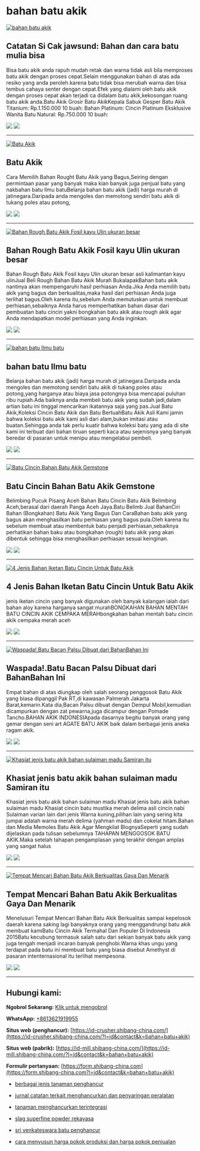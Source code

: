 # bahan batu akik

<a href="https://swt.shibang-china.com/?l=id&img&k=bahan+batu+akik" target="_blank">![bahan batu akik](http://static.shibang-china.com/all-800x300/387.jpg)</a>

## Catatan Si Cak jawsund: Bahan dan cara batu mulia bisa
Bisa batu akik anda rapuh mudah retak dan warna tidak asli bila memproses batu akik dengan proses cepat.Selain menggunakan bahan di atas ada resiko yang anda peroleh.karena batu tidak bisa merubah warna dan bisa tembus cahaya senter dengan cepat.Efek yang dialami oleh batu akik dengan proses cepat akan terjadi ca didalam batu akik,kekosongan ruang batu akik anda.Batu Akik Grosir Batu AkikKepala Sabuk Gesper Batu Akik Titanium: Rp.1.150.000 10 buah: Bahan Platinum: Cincin Platinum Eksklusive Wanita Batu Natural: Rp.750.000 10 buah:


<a href="https://whatsapp.shibangsoft.com/WhatsApp.php" target="_blank" title="WhatsApp">![](http://static.shibang-china.com/icon/whatsapp.png)</a> <a href="https://swt.shibang-china.com/?l=id&icon&k=bahan+batu+akik" target="_blank">![](http://static.shibang-china.com/icon/chat-id.png)</a>

---

<a href="https://swt.shibang-china.com/?l=id&img&k=bahan+batu+akik" target="_blank">![Batu Akik](http://static.shibang-china.com/all-800x300/1435.jpg)</a>

## Batu Akik
Cara Memilih Bahan Rought Batu Akik yang Bagus,Seiring dengan permintaan pasar yang banyak maka kian banyak juga penjual batu yang nakbahan batu Ilmu batuBelanja bahan batu akik (jadi) harga murah di jatinegara.Daripada anda mengoles dan memotong sendiri batu akik di tukang poles atau potong,


<a href="https://whatsapp.shibangsoft.com/WhatsApp.php" target="_blank" title="WhatsApp">![](http://static.shibang-china.com/icon/whatsapp.png)</a> <a href="https://swt.shibang-china.com/?l=id&icon&k=bahan+batu+akik" target="_blank">![](http://static.shibang-china.com/icon/chat-id.png)</a>

---

<a href="https://swt.shibang-china.com/?l=id&img&k=bahan+batu+akik" target="_blank">![Bahan Rough Batu Akik Fosil kayu Ulin ukuran besar](http://static.shibang-china.com/all-800x300/1399.jpg)</a>

## Bahan Rough Batu Akik Fosil kayu Ulin ukuran besar
Bahan Rough Batu Akik Fosil kayu Ulin ukuran besar asli kalimantan kayu ulinJual Beli Rough Bahan Batu Akik Murah BukalapakBahan batu akik nantinya akan mempengaruhi hasil perhiasan Anda.Jika Anda memilih batu akik yang bagus dan berkualitas,maka hasil dari perhiasan Anda juga terlihat bagus.Oleh karena itu,sebelum Anda memutuskan untuk membuat perhiasan,sebaiknya Anda harus memperhatikan bahan dasar dari pembuatan batu cincin yakni bongkahan batu akik atau rough akik agar Anda mendapatkan model perhiasan yang Anda inginkan.


<a href="https://whatsapp.shibangsoft.com/WhatsApp.php" target="_blank" title="WhatsApp">![](http://static.shibang-china.com/icon/whatsapp.png)</a> <a href="https://swt.shibang-china.com/?l=id&icon&k=bahan+batu+akik" target="_blank">![](http://static.shibang-china.com/icon/chat-id.png)</a>

---

<a href="https://swt.shibang-china.com/?l=id&img&k=bahan+batu+akik" target="_blank">![bahan batu Ilmu batu](http://static.shibang-china.com/all-800x300/96.jpg)</a>

## bahan batu Ilmu batu
Belanja bahan batu akik (jadi) harga murah di jatinegara.Daripada anda mengoles dan memotong sendiri batu akik di tukang poles atau potong,yang harganya atau biaya jasa potongnya bisa mencapai puluhan ribu rupiah.Ada baiknya anda membeli batu akik yang sudah jadi,dalam artian batu ini tinggal mencarikan ikatannya saja yang pas.Jual Batu Akik,Koleksi Cincin Batu Akik dan Batu BertuahBatu Akik Asli Kami jamin bahwa koleksi batu akik kami asli dari alam,bukan imitasi atau buatan.Sehingga anda tak perlu kuatir bahwa koleksi batu yang ada di site kami ini terbuat dari bahan tiruan seperti kaca atau sejenisnya yang banyak beredar di pasaran untuk menipu atau mengelabui pembeli.


<a href="https://whatsapp.shibangsoft.com/WhatsApp.php" target="_blank" title="WhatsApp">![](http://static.shibang-china.com/icon/whatsapp.png)</a> <a href="https://swt.shibang-china.com/?l=id&icon&k=bahan+batu+akik" target="_blank">![](http://static.shibang-china.com/icon/chat-id.png)</a>

---

<a href="https://swt.shibang-china.com/?l=id&img&k=bahan+batu+akik" target="_blank">![Batu Cincin Bahan Batu Akik Gemstone](http://static.shibang-china.com/all-800x300/883.jpg)</a>

## Batu Cincin Bahan Batu Akik Gemstone
Belimbing Pucuk Pisang Aceh Bahan Batu Cincin Batu Akik Belimbing Aceh,berasal dari daerah Panga Aceh Jaya.Batu Belimb Jual BahanCiri Bahan (Bongkahan) Batu Akik Yang Bagus Dan CaraBahan batu akik yang bagus akan menghasilkan batu perhiasan yang bagus pula.Oleh karena itu sebelum membuat atau membentuk batu penjadi perhiasan,sebaiknya perhatikan bahan baku atau bongkahan (rough) batu akik yang akan dibentuk sehingga bisa menghasilkan perhiasan sesuai keinginan.


<a href="https://whatsapp.shibangsoft.com/WhatsApp.php" target="_blank" title="WhatsApp">![](http://static.shibang-china.com/icon/whatsapp.png)</a> <a href="https://swt.shibang-china.com/?l=id&icon&k=bahan+batu+akik" target="_blank">![](http://static.shibang-china.com/icon/chat-id.png)</a>

---

<a href="https://swt.shibang-china.com/?l=id&img&k=bahan+batu+akik" target="_blank">![4 Jenis Bahan Iketan Batu Cincin Untuk Batu Akik](http://static.shibang-china.com/all-800x300/956.jpg)</a>

## 4 Jenis Bahan Iketan Batu Cincin Untuk Batu Akik
jenis iketan cincin yang banyak digunakan oleh banyak kalangan ialah dari bahan aloy karena harganya sangat murahBONGKAHAN BAHAN MENTAH BATU CINCIN AKIK CEMPAKA MERAHbongkahan bahan mentah batu cincin akik cempaka merah aceh


<a href="https://whatsapp.shibangsoft.com/WhatsApp.php" target="_blank" title="WhatsApp">![](http://static.shibang-china.com/icon/whatsapp.png)</a> <a href="https://swt.shibang-china.com/?l=id&icon&k=bahan+batu+akik" target="_blank">![](http://static.shibang-china.com/icon/chat-id.png)</a>

---

<a href="https://swt.shibang-china.com/?l=id&img&k=bahan+batu+akik" target="_blank">![Waspada!.Batu Bacan Palsu Dibuat dari BahanBahan Ini](http://static.shibang-china.com/all-800x300/440.jpg)</a>

## Waspada!.Batu Bacan Palsu Dibuat dari BahanBahan Ini
Empat bahan di atas diungkap oleh salah seorang penggosok Batu Akik yang biasa dipanggil Pak RT,di kawasan Palmerah Jakarta Barat,kemarin.Kata dia,Bacan Palsu dibuat dengan Dempul Mobil,kemudian dicampurkan dengan zat pewarna,juga dicampur dengan Pomade Tancho.BAHAN AKIK INDONESIApada dasarnya begitu banyak orang yang gemar dengan seni art AGATE BATU AKIK baik dalam berbagai jenis aneka ragam akik.


<a href="https://whatsapp.shibangsoft.com/WhatsApp.php" target="_blank" title="WhatsApp">![](http://static.shibang-china.com/icon/whatsapp.png)</a> <a href="https://swt.shibang-china.com/?l=id&icon&k=bahan+batu+akik" target="_blank">![](http://static.shibang-china.com/icon/chat-id.png)</a>

---

<a href="https://swt.shibang-china.com/?l=id&img&k=bahan+batu+akik" target="_blank">![Khasiat jenis batu akik bahan sulaiman madu Samiran itu](http://static.shibang-china.com/all-800x300/1389.jpg)</a>

## Khasiat jenis batu akik bahan sulaiman madu Samiran itu
Khasiat jenis batu akik bahan sulaiman madu Khasiat jenis batu akik bahan sulaiman madu Khasiat cincin batu mustika merah delima asli cincin nabi Sulaiman varian lain dari jenis Warna kuning,pilihan lain yang sering kita jumpai adalah warna merah delima (yahman madu) dan cokelat hitam.Bahan dan Media Memoles Batu Akik Agar Mengkilat BlognyaSeperti yang sudah dijelaskan pada tulisan sebelumnya TAHAPAN MENGGOSOK BATU AKIK.Maka setelah tahapan pengamplasan yang terakhir dengan amplas yang sangat halus


<a href="https://whatsapp.shibangsoft.com/WhatsApp.php" target="_blank" title="WhatsApp">![](http://static.shibang-china.com/icon/whatsapp.png)</a> <a href="https://swt.shibang-china.com/?l=id&icon&k=bahan+batu+akik" target="_blank">![](http://static.shibang-china.com/icon/chat-id.png)</a>

---

<a href="https://swt.shibang-china.com/?l=id&img&k=bahan+batu+akik" target="_blank">![Tempat Mencari Bahan Batu Akik Berkualitas Gaya Dan Menarik](http://static.shibang-china.com/all-800x300/739.jpg)</a>

## Tempat Mencari Bahan Batu Akik Berkualitas Gaya Dan Menarik
Menelusuri Tempat Mencari Bahan Batu Akik Berkualitas sampai kepelosok daerah karena saking lagi banyaknya orang yang menggandrungi batu akik membuat kamiBatu Cincin Akik Termahal Dan Populer Di Indonesia 2015Batu kecubung termasuk salah satu dari sekian banyak batu akik yang juga tengah menjadi incaran banyak penghobi.Warna khas ungu yang terdapat pada batu ini membuat batu yang biasa disebut Amethyst di pasaran intenternasional itu terlihat mempesona.


<a href="https://whatsapp.shibangsoft.com/WhatsApp.php" target="_blank" title="WhatsApp">![](http://static.shibang-china.com/icon/whatsapp.png)</a> <a href="https://swt.shibang-china.com/?l=id&icon&k=bahan+batu+akik" target="_blank">![](http://static.shibang-china.com/icon/chat-id.png)</a>

---
## Hubungi kami:

**Ngobrol Sekarang:** [Klik untuk mengobrol](https://swt.shibang-china.com?l=id&contact&k=bahan+batu+akik)

**WhatsApp:**  [+8613621919955](https://whatsapp.shibangsoft.com/WhatsApp.php)

**Situs web (penghancur):** [https://id-crusher.shibang-china.com/](https://id-crusher.shibang-china.com/?l=id&contact&k=bahan+batu+akik)

**Situs web (pabrik):** [https://id-mill.shibang-china.com/](https://id-mill.shibang-china.com/?l=id&contact&k=bahan+batu+akik)

**Formulir pertanyaan:** [https://form.shibang-china.com](https://form.shibang-china.com?l=id&contact&k=bahan+batu+akik)

* [berbagai jenis tanaman penghancur](../33/berbagai%20jenis%20tanaman%20penghancur.md)

* [jurnal catatan terkait menghancurkan dan penyaringan peralatan](../36/jurnal%20catatan%20terkait%20menghancurkan%20dan%20penyaringan%20peralatan.md)

* [tanaman menghancurkan terintegrasi](../38/tanaman%20menghancurkan%20terintegrasi.md)

* [slag superfine powder rekayasa](../39/slag%20superfine%20powder%20rekayasa.md)

* [sri venkateswara batu penghancur](../31/sri%20venkateswara%20batu%20penghancur.md)

* [cara menyusun harga pokok produksi dan harga pokok penjualan](../32/cara%20menyusun%20harga%20pokok%20produksi%20dan%20harga%20pokok%20penjualan.md)